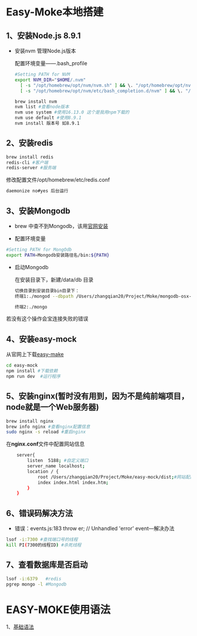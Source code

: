 # Easy-Moke本地搭建

## 1、安装Node.js 8.9.1

* 安装nvm 管理Node.js版本

  配置环境变量——.bash_profile

  ```bash
  #Setting PATH for NVM
  export NVM_DIR="$HOME/.nvm"
    [ -s "/opt/homebrew/opt/nvm/nvm.sh" ] && \. "/opt/homebrew/opt/nvm/nvm.sh"  # This loads nvm
    [ -s "/opt/homebrew/opt/nvm/etc/bash_completion.d/nvm" ] && \. "/opt/homebrew/opt/nvm/etc/bash_completion.d/nvm"  # This loads nvm bash_completion
  ```

  ```bash
  brew install nvm
  nvm list #查看node版本
  nvm use system #使用16.13.0 这个是我用npm下载的
  nvm use default #使用8.9.1
  nvm install 版本号 如8.9.1
  ```

## 2、安装redis

```bash
brew install redis 
redis-cli #客户端
redis-server #服务端
```

修改配置文件/opt/homebrew/etc/redis.conf

```bash
daemonize no#yes 后台运行
```

## 3、安装Mongodb

* brew 中查不到Mongodb，该用[官网安装]( https://fastdl.mongodb.org/osx/mongodb-osx-ssl-x86_64-4.0.4.tgz ) 

* 配置环境变量

```bash
#Setting PATH for MongOdb
export PATH=Mongodb安装路径名/bin:${PATH}
```

* 启动Mongodb

  在安装目录下，新建/data/db 目录

  ```bash
  切换目录到安装目录bin目录下：
  终端1:./mongod --dbpath /Users/zhangqian20/Project/Moke/mongodb-osx-x86_64-4.0.4/data/db
  
  终端2:./mongo
  ```

若没有这个操作会宝连接失败的错误

## 4、安装easy-mock

从官网上下载[easy-make](https://github.com/easy-mock/easy-mock.git)

```bash
cd easy-mock
npm install #下载依赖
npm run dev  #运行程序
```

## 5、安装nginx(暂时没有用到，因为不是纯前端项目，node就是一个Web服务器)

```bash
brew install nginx
brew info nginx #查看nginx配置信息
sudo nginx -s reload #重启nginx
```

在**nginx.conf**文件中配置网站信息

```bash
    server{
        listen  5188; #自定义端口
        server_name localhost; 
        location / {
            root /Users/zhangqian20/Project/Moke/easy-mock/dist;#网站配置地址
            index index.html index.htm;
        }
    }
```



## 6、错误码解决方法

* 错误：events.js:183 throw er; // Unhandled 'error' event—解决办法

```bash
lsof -i:7300 #查找端口号的线程
kill PI(7300的线程ID) #杀死线程
```

## 7、查看数据库是否启动

```bash
lsof -i:6379   #redis
pgrep mongo -l #Mongodb
```

# EASY-MOKE使用语法

1、[基础语法](https://github.com/nuysoft/Mock/wiki/Syntax-Specification)



